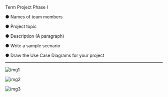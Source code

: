 Term Project Phase I

● Names of team members

● Project topic

● Description (A paragraph)

● Write a sample scenario

● Draw the Use Case Diagrams for your project

-----------------------------------------------

![img1](https://user-images.githubusercontent.com/37961587/103652423-2924a480-4f74-11eb-9d2a-34c1b5cab8ab.png)

![img2](https://user-images.githubusercontent.com/37961587/103652616-67ba5f00-4f74-11eb-8f56-7271dfd10b3f.png)

![img3](https://user-images.githubusercontent.com/37961587/103652886-cd0e5000-4f74-11eb-8564-1090b89dd3bb.png)

